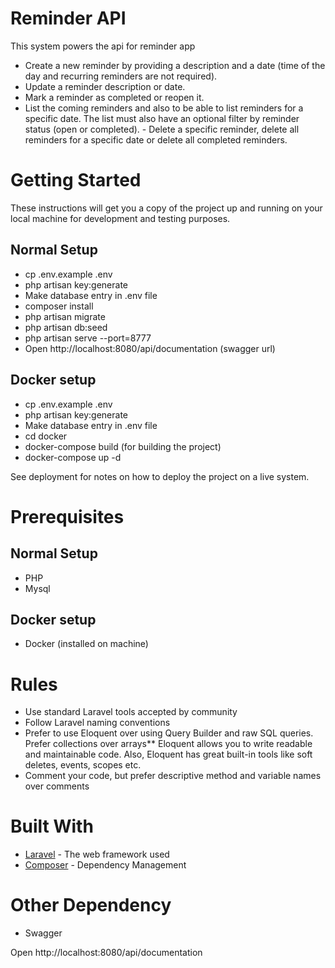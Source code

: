 # Reminder API

This system powers the api for reminder app
- Create a new reminder by providing a description and a date (time of the day and  recurring reminders are not required). 
- Update a reminder description or date. 
- Mark a reminder as completed or reopen it. 
- List the coming reminders and also to be able to list reminders for a specific date. The  list must also have an optional filter by reminder status (open or completed). - Delete a specific reminder, delete all reminders for a specific date or delete all  completed reminders. 


# Getting Started

These instructions will get you a copy of the project up and running on your local machine for development and testing purposes. 

## Normal Setup

- cp .env.example .env
- php artisan key:generate
- Make database entry in .env file
- composer install
- php artisan migrate
- php artisan db:seed
- php artisan serve --port=8777
- Open http://localhost:8080/api/documentation  (swagger url)

## Docker setup
- cp .env.example .env
- php artisan key:generate
- Make database entry in .env file
- cd docker
- docker-compose build (for building the project)
- docker-compose up -d


See deployment for notes on how to deploy the project on a live system.

# Prerequisites

## Normal Setup
 - PHP
 - Mysql

## Docker setup
- Docker (installed on machine)

# Rules
- Use standard Laravel tools accepted by community
- Follow Laravel naming conventions
- Prefer to use Eloquent over using Query Builder and raw SQL queries. Prefer collections over arrays**
  Eloquent allows you to write readable and maintainable code. Also, Eloquent has great built-in tools like soft deletes, events, scopes etc.
- Comment your code, but prefer descriptive method and variable names over comments

# Built With

* [Laravel](https://github.com/laravel/laravel) - The web framework used
* [Composer](https://getcomposer.org/) - Dependency Management

# Other Dependency

- Swagger

 Open http://localhost:8080/api/documentation 
